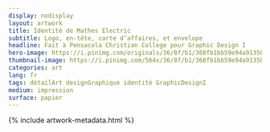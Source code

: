 ```yaml
---
display: nodisplay
layout: artwork
title: Identité de Mathes Electric
subtitle: Logo, en-tête, carte d’affaires, et envelope
headline: Fait à Pensacola Christian College pour Graphic Design I
hero-image: https://i.pinimg.com/originals/36/8f/b1/368fb1bb59e94a9135bba3037ddddb46.png
thumbnail-image: https://i.pinimg.com/564x/36/8f/b1/368fb1bb59e94a9135bba3037ddddb46.jpg
categories: art
lang: fr
tags: détailArt designGraphique identité GraphicDesignI
medium: impression
surface: papier
---
```

{% include artwork-metadata.html %}
